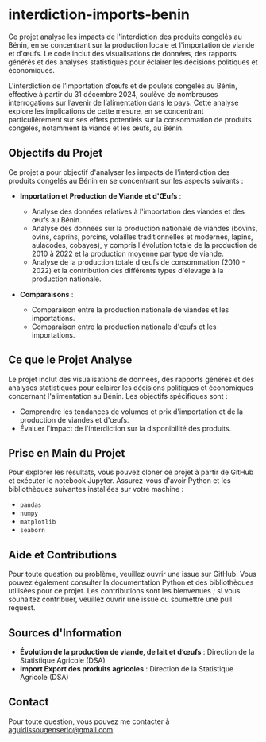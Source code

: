 # interdiction-imports-benin
Ce projet analyse les impacts de l'interdiction des produits congelés au Bénin, en se concentrant sur la production locale et l'importation de viande et d'œufs. Le code inclut des visualisations de données, des rapports générés et des analyses statistiques pour éclairer les décisions politiques et économiques.

L’interdiction de l’importation d’œufs et de poulets congelés au Bénin, effective à partir du 31 décembre 2024, soulève de nombreuses interrogations sur l’avenir de l’alimentation dans le pays. Cette analyse explore les implications de cette mesure, en se concentrant particulièrement sur ses effets potentiels sur la consommation de produits congelés, notamment la viande et les œufs, au Bénin.

## Objectifs du Projet

Ce projet a pour objectif d'analyser les impacts de l'interdiction des produits congelés au Bénin en se concentrant sur les aspects suivants :

- **Importation et Production de Viande et d'Œufs** :
  - Analyse des données relatives à l'importation des viandes et des œufs au Bénin.
  - Analyse des données sur la production nationale de viandes (bovins, ovins, caprins, porcins, volailles traditionnelles et modernes, lapins, aulacodes, cobayes), y compris l'évolution totale de la production de 2010 à 2022 et la production moyenne par type de viande.
  - Analyse de la production totale d'œufs de consommation (2010 - 2022) et la contribution des différents types d'élevage à la production nationale.

- **Comparaisons** :
  - Comparaison entre la production nationale de viandes et les importations.
  - Comparaison entre la production nationale d'œufs et les importations.

## Ce que le Projet Analyse

Le projet inclut des visualisations de données, des rapports générés et des analyses statistiques pour éclairer les décisions politiques et économiques concernant l'alimentation au Bénin. Les objectifs spécifiques sont :

- Comprendre les tendances de volumes et  prix d'importation et de la production de viandes et d'œufs.
- Évaluer l'impact de l'interdiction sur la disponibilité des produits.

## Prise en Main du Projet

Pour explorer les résultats, vous pouvez cloner ce projet à partir de GitHub et exécuter le notebook Jupyter. Assurez-vous d'avoir Python et les bibliothèques suivantes installées sur votre machine :

- `pandas`
- `numpy`
- `matplotlib`
- `seaborn`

## Aide et Contributions

Pour toute question ou problème, veuillez ouvrir une issue sur GitHub. Vous pouvez également consulter la documentation Python et des bibliothèques utilisées pour ce projet. Les contributions sont les bienvenues ; si vous souhaitez contribuer, veuillez ouvrir une issue ou soumettre une pull request.

## Sources d'Information

- **Évolution de la production de viande, de lait et d’œufs** : Direction de la Statistique Agricole (DSA)
- **Import Export des produits agricoles** : Direction de la Statistique Agricole (DSA)

## Contact

Pour toute question, vous pouvez me contacter à [aguidissougenseric@gmail.com](mailto:aguidissougenseric@gmail.com).
